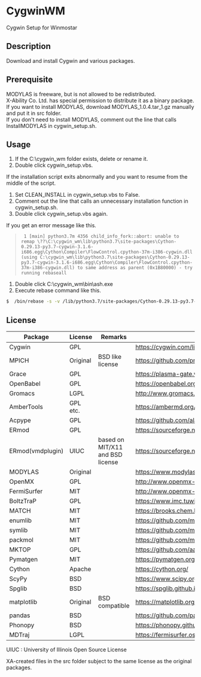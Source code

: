 # CygwinWM
Cygwin Setup for Winmostar

## Description

Download and install Cygwin and various packages.

## Prerequisite

MODYLAS is freeware, but is not allowed to be redistributed.   
X-Ability Co. Ltd. has special permission to distribute it as a binary package.  
If you want to install MODYLAS, download MODYLAS_1.0.4.tar_1.gz manually and put it in src folder.  
If you don't need to install MODYLAS, comment out the line that calls InstallMODYLAS in cygwin_setup.sh.  

## Usage

1. If the C:\cygwin_wm folder exists, delete or rename it.
2. Double click cygwin_setup.vbs.

If the installation script exits abnormally and you want to resume from the middle of the script.
1. Set CLEAN_INSTALL in cygwin_setup.vbs to False.
2. Comment out the line that calls an unnecessary installation function in cygwin_setup.sh.
3. Double click cygwin_setup.vbs again.

If you get an error message like this.


>      1 [main] python3.7m 4356 child_info_fork::abort: unable to remap \??\C:\cygwin_wm\lib\python3.7\site-packages\Cython-0.29.13-py3.7-cygwin-3.1.6-i686.egg\Cython\Compiler\FlowControl.cpython-37m-i386-cygwin.dll (using C:\cygwin_wm\lib\python3.7\site-packages\Cython-0.29.13-py3.7-cygwin-3.1.6-i686.egg\Cython\Compiler\FlowControl.cpython-37m-i386-cygwin.dll) to same address as parent (0x1B80000) - try running rebaseall


1. Double click C:\cygwin_wm\bin\ash.exe
2. Execute rebase command like this.

```bash
$  /bin/rebase -s -v /lib/python3.7/site-packages/Cython-0.29.13-py3.7-cygwin-3.1.6-i686.egg/Cython/Compiler/*.dll
```

## License

| Package          | License    | Remarks                          | Reference                                                                        |
| ---------------- | ---------- | -------------------------------- | -------------------------------------------------------------------------------- |
| Cygwin           | GPL        |                                  | https://cygwin.com/licensing.html                                                |
| MPICH            | Original   | BSD like license                 | https://github.com/pmodels/mpich/blob/master/COPYRIGHT                           |
| Grace            | GPL        |                                  | https://plasma-gate.weizmann.ac.il/Grace/doc/GPL.html                            |
| OpenBabel        | GPL        |                                  | https://openbabel.org/wiki/Frequently_Asked_Questions                            |
| Gromacs          | LGPL       |                                  | http://www.gromacs.org/About_Gromacs                                             |
| AmberTools       | GPL etc.   |                                  | https://ambermd.org/AmberTools.php                                               |
| Acpype           | GPL        |                                  | https://github.com/alanwilter/acpype/blob/master/LICENSE                         |
| ERmod            | GPL        |                                  | https://sourceforge.net/projects/ermod/                                          |
| ERmod(vmdplugin) | UIUC       | based on MIT/X11 and BSD license | https://sourceforge.net/p/ermod/code/ci/default/tree/vmdplugins/LICENSE          |
| MODYLAS          | Original   |                                  | https://www.modylas.org/node/18                                                  |
| OpenMX           | GPL        |                                  | http://www.openmx-square.org/whatisopenmx.html                                   |
| FermiSurfer      | MIT        |                                  | http://www.openmx-square.org/whatisopenmx.html                                   |
| BoltzTraP        | GPL        |                                  | https://www.imc.tuwien.ac.at/index.php?id=21094                                  |
| MATCH            | MIT        |                                  | https://brooks.chem.lsa.umich.edu/download/software/match/MATCH_Users_Manual.pdf |
| enumlib          | MIT        |                                  | https://github.com/msg-byu/enumlib/blob/master/LICENSE                           |
| symlib           | MIT        |                                  | https://github.com/msg-byu/symlib/blob/master/LICENSE                            |
| packmol          | MIT        |                                  | https://github.com/m3g/packmol/blob/master/LICENSE                               |
| MKTOP            | GPL        |                                  | https://github.com/aar2163/MKTOP/blob/master/mktop.pl                            |
| Pymatgen         | MIT        |                                  | https://pymatgen.org/                                                            |
| Cython           | Apache     |                                  | https://cython.org/                                                              |
| ScyPy            | BSD        |                                  | https://www.scipy.org/scipylib/license.html                                      |
| Spglib           | BSD        |                                  | https://spglib.github.io/spglib/                                                 |
| matplotlib       | Original   | BSD compatible                   | https://matplotlib.org/3.1.0/users/license.html                                  |
| pandas           | BSD        |                                  | https://github.com/pandas-dev/pandas/blob/master/LICENSE                         |
| Phonopy          | BSD        |                                  | https://phonopy.github.io/phonopy/                                               |
| MDTraj           | LGPL       |                                  | https://fermisurfer.osdn.jp/en/_build/html/copy.html                             |

UIUC : University of Illinois Open Source License

XA-created files in the src folder subject to the same license as the original packages.  

